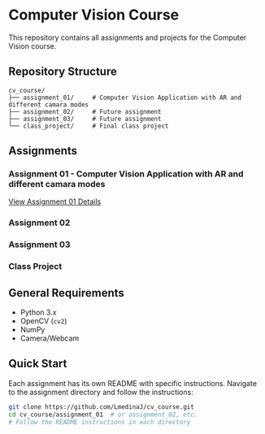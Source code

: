 # Computer Vision Course

This repository contains all assignments and projects for the Computer Vision course.

## Repository Structure

```
cv_course/
├── assignment_01/     # Computer Vision Application with AR and different camara modes
├── assignment_02/     # Future assignment
├── assignment_03/     # Future assignment
└── class_project/     # Final class project
```

## Assignments

### Assignment 01 - Computer Vision Application with AR and different camara modes

[View Assignment 01 Details](assignment_01/README.md)

### Assignment 02 

### Assignment 03 

### Class Project 

## General Requirements

- Python 3.x
- OpenCV (`cv2`)
- NumPy
- Camera/Webcam

## Quick Start

Each assignment has its own README with specific instructions. Navigate to the assignment directory and follow the instructions:

```bash
git clone https://github.com/LmedinaJ/cv_course.git
cd cv_course/assignment_01  # or assignment_02, etc.
# Follow the README instructions in each directory
```
